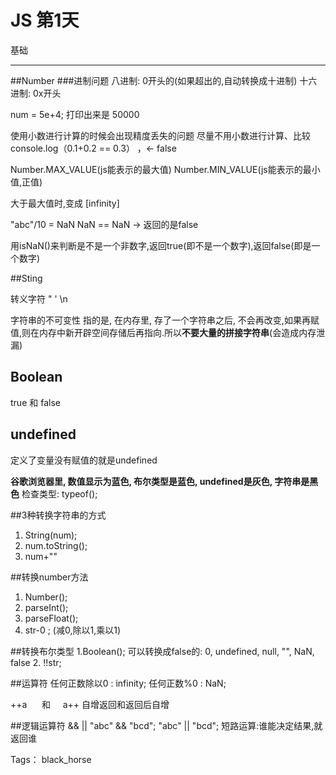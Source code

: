 # JS 第1天

基础

---

##Number
###进制问题
八进制: 0开头的(如果超出的,自动转换成十进制)
十六进制: 0x开头

num = 5e+4;
打印出来是 50000

使用小数进行计算的时候会出现精度丢失的问题
尽量不用小数进行计算、比较
console.log（0.1+0.2 == 0.3） ，← false

Number.MAX_VALUE(js能表示的最大值)
Number.MIN_VALUE(js能表示的最小值,正值)

大于最大值时,变成 [infinity]

"abc"/10 = NaN
NaN == NaN  → 返回的是false

用isNaN()来判断是不是一个非数字,返回true(即不是一个数字),返回false(即是一个数字)

##Sting

转义字符
\"    \'    \n

字符串的不可变性
指的是, 在内存里, 存了一个字符串之后, 不会再改变,如果再赋值,则在内存中新开辟空间存储后再指向.所以**不要大量的拼接字符串**(会造成内存泄漏)

## Boolean

true 和 false

## undefined

定义了变量没有赋值的就是undefined

**谷歌浏览器里, 数值显示为蓝色, 布尔类型是蓝色, undefined是灰色, 字符串是黑色**
检查类型: typeof();

##3种转换字符串的方式
1. String(num);
2. num.toString();
3. num+""

##转换number方法
1. Number();
2. parseInt();
3. parseFloat();
4. str-0 ; (减0,除以1,乘以1)

##转换布尔类型
1.Boolean();
可以转换成false的: 0, undefined, null, "", NaN, false
2. !!str;

##运算符
任何正数除以0 : infinity;
任何正数%0 : NaN;

++a &nbsp;&nbsp;&nbsp;&nbsp;&nbsp;和&nbsp;&nbsp;&nbsp;&nbsp;   a++
自增返回和返回后自增

##逻辑运算符
&& ||
"abc" && "bcd"; 
"abc" || "bcd";
短路运算:谁能决定结果,就返回谁


Tags： black_horse
